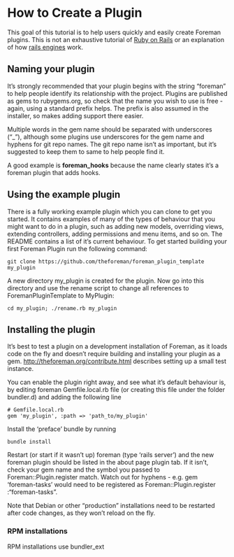 How to Create a Plugin
======================


This goal of this tutorial is to help users quickly and easily create Foreman plugins. This is not an exhaustive tutorial of [Ruby on Rails] or an explanation of how [rails engines] work.

Naming your plugin
------------------

It’s strongly recommended that your plugin begins with the string “foreman” to help people identify its relationship with the project. Plugins are published as gems to rubygems.org, so check that the name you wish to use is free - again, using a standard prefix helps. The prefix is also assumed in the installer, so makes adding support there easier.

Multiple words in the gem name should be separated with underscores (“\_”), although some plugins use underscores for the gem name and hyphens for git repo names. The git repo name isn’t as important, but it’s suggested to keep them to same to help people find it.

A good example is **foreman\_hooks** because the name clearly states it’s a foreman plugin that adds hooks.

Using the example plugin
------------------------

There is a fully working example plugin which you can clone to get you started. It contains examples of many of the types of behaviour that you might want to do in a plugin, such as adding new models, overriding views, extending controllers, adding permissions and menu items, and so on. The README contains a list of it’s current behaviour. To get started building your first Foreman Plugin run the following command:

    git clone https://github.com/theforeman/foreman_plugin_template my_plugin

A new directory my\_plugin is created for the plugin. Now go into this directory and use the rename script to change all references to ForemanPluginTemplate to MyPlugin:

    cd my_plugin; ./rename.rb my_plugin

Installing the plugin
---------------------

It’s best to test a plugin on a development installation of Foreman, as it loads code on the fly and doesn’t require building and installing your plugin as a gem. http://theforeman.org/contribute.html describes setting up a small test instance.

You can enable the plugin right away, and see what it’s default behaviour is, by editing foreman Gemfile.local.rb file (or creating this file under the folder bundler.d) and adding the following line

    # Gemfile.local.rb
    gem 'my_plugin', :path => 'path_to/my_plugin'

Install the ‘preface’ bundle by running

    bundle install

Restart (or start if it wasn’t up) foreman (type ‘rails server’) and the new foreman plugin should be listed in the about page plugin tab. If it isn’t, check your gem name and the symbol you passed to Foreman::Plugin.register match. Watch out for hyphens - e.g. gem ‘foreman-tasks’ would need to be registered as Foreman::Plugin.register :“foreman-tasks”.

Note that Debian or other “production” installations need to be restarted after code changes, as they won’t reload on the fly.

### RPM installations

RPM installations use bundler\_ext

  [Ruby on Rails]: http://rubyonrails.org/
  [rails engines]: http://guides.rubyonrails.org/engines.html
